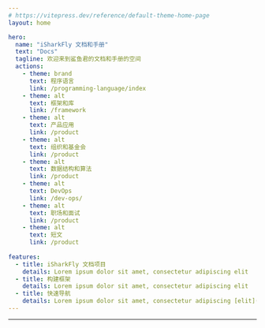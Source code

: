 ```yaml
---
# https://vitepress.dev/reference/default-theme-home-page
layout: home

hero:
  name: "iSharkFly 文档和手册"
  text: "Docs"
  tagline: 欢迎来到鲨鱼君的文档和手册的空间
  actions:
    - theme: brand
      text: 程序语言
      link: /programming-language/index
    - theme: alt
      text: 框架和库
      link: /framework
    - theme: alt
      text: 产品应用
      link: /product
    - theme: alt
      text: 组织和基金会
      link: /product
    - theme: alt
      text: 数据结构和算法
      link: /product
    - theme: alt
      text: DevOps
      link: /dev-ops/
    - theme: alt
      text: 职场和面试
      link: /product
    - theme: alt
      text: 短文
      link: /product
      
features:
  - title: iSharkFly 文档项目
    details: Lorem ipsum dolor sit amet, consectetur adipiscing elit
  - title: 构建框架
    details: Lorem ipsum dolor sit amet, consectetur adipiscing elit
  - title: 快速导航
    details: Lorem ipsum dolor sit amet, consectetur adipiscing [elit](/links)
---
```


---

<!--@include: CONTACT.md -->